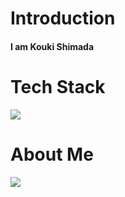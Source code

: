 # Introduction

#### I am Kouki Shimada

# Tech Stack

![](https://skillicons.dev/icons?i=html,css,js,typescript,php)

# About Me

![](https://github-readme-stats.vercel.app/api/top-langs?username=yukimura-manase&show_icons=true&locale=en&layout=compact)

<!--
**kouki0318/kouki0318** is a ✨ _special_ ✨ repository because its `README.md` (this file) appears on your GitHub profile.

Here are some ideas to get you started:

- 🔭 I’m currently working on ...
- 🌱 I’m currently learning ...
- 👯 I’m looking to collaborate on ...
- 🤔 I’m looking for help with ...
- 💬 Ask me about ...
- 📫 How to reach me: ...
- 😄 Pronouns: ...
- ⚡ Fun fact: ...
-->
